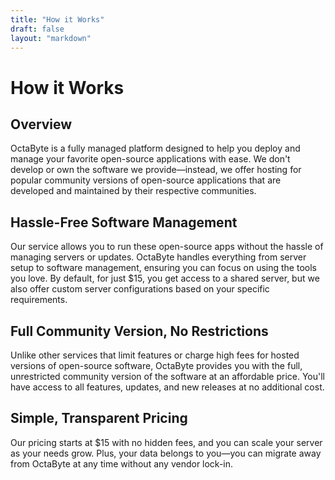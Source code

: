 ```yaml
---
title: "How it Works"
draft: false
layout: "markdown"
---
```


# How it Works

## Overview

OctaByte is a fully managed platform designed to help you deploy and manage your favorite open-source applications with ease. We don't develop or own the software we provide—instead, we offer hosting for popular community versions of open-source applications that are developed and maintained by their respective communities.

## Hassle-Free Software Management

Our service allows you to run these open-source apps without the hassle of managing servers or updates. OctaByte handles everything from server setup to software management, ensuring you can focus on using the tools you love. By default, for just $15, you get access to a shared server, but we also offer custom server configurations based on your specific requirements.

## Full Community Version, No Restrictions

Unlike other services that limit features or charge high fees for hosted versions of open-source software, OctaByte provides you with the full, unrestricted community version of the software at an affordable price. You'll have access to all features, updates, and new releases at no additional cost.

## Simple, Transparent Pricing

Our pricing starts at $15 with no hidden fees, and you can scale your server as your needs grow. Plus, your data belongs to you—you can migrate away from OctaByte at any time without any vendor lock-in.
